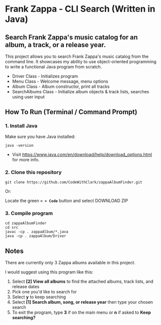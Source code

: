 # Frank Zappa - CLI Search (Written in Java)

## Search Frank Zappa's music catalog for an album, a track, or a release year.

This project allows you to search Frank Zappa's music catalog from the command line. It showcases my ability to use object-oriented programming to write a functional Java program from scratch. 

* Driver Class - Initializes program
* Menu Class - Welcome message, menu options
* Album Class -  Album constructor, print all tracks
* SearchAlbums Class - Initialize album objects & track lists, searches using user input

## How To Run (Terminal / Command Prompt)

### 1. Install Java

Make sure you have Java installed:

```
java -version
```

* Visit https://www.java.com/en/download/help/download_options.html for more info.

### 2. Clone this repository

```
git clone https://github.com/CodeWithClark/zappaAlbumFinder.git
```

Or:

Locate the green **`< > Code`** button and select DOWNLOAD ZIP

### 3. Compile program

```
cd zappaAlbumFinder
cd src
javac -cp . zappaAlbum/*.java
java -cp . zappaAlbum/Driver
```

## Notes

There are currently only 3 Zappa albums available in this project.

I would suggest using this program like this:

1. Select **[2] View all albums** to find the attached albums, track lists, and release dates
2. Pick one you'd like to search for
3. Select **y** to keep searching
4. Select **[1] Search album, song, or release year** then type your chosen search
5. To exit the program, type **3** if on the main menu or **n** if asked to **Keep searching?**
